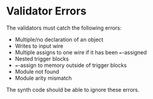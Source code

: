 # Validator Errors

The validators must catch the following errors:
- Multiple/no declaration of an object
- Writes to input wire
- Multiple assigns to one wire if it has been `=`-assigned
- Nested trigger blocks
- `=`-assign to memory outside of trigger blocks
- Module not found
- Module arity mismatch

The synth code should be able to ignore these errors.